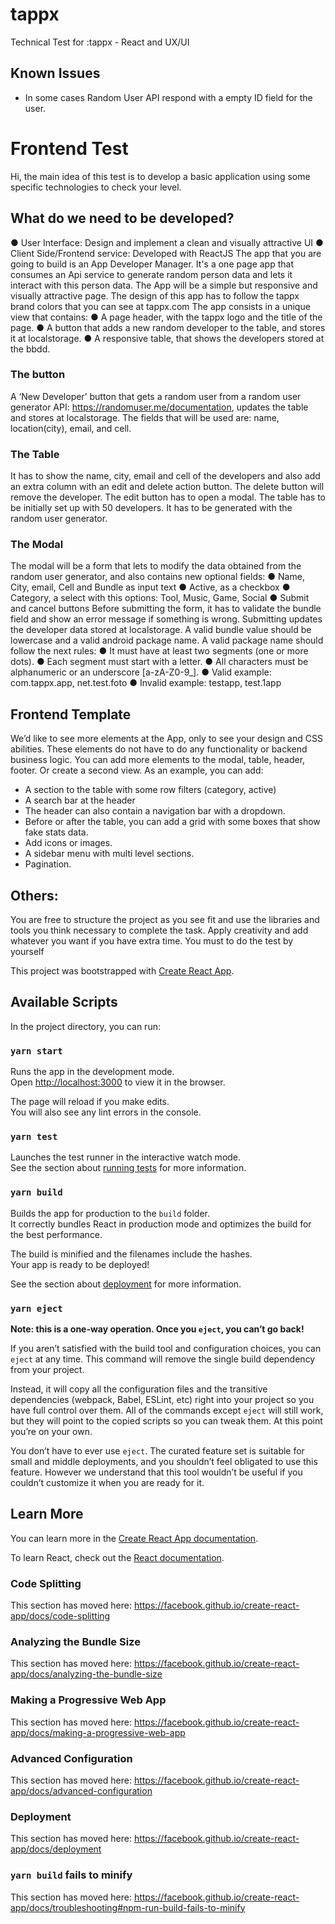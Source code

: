# tappx
 Technical Test for :tappx - React  and UX/UI

## Known Issues
- In some cases Random User API respond with a empty ID field for the user. 


 # Frontend Test

Hi, the main idea of this test is to develop a basic application using some specific
technologies to check your level.

## What do we need to be developed?
● User Interface: Design and implement a clean and visually attractive UI
● Client Side/Frontend service: Developed with ReactJS
The app that you are going to build is an App Developer Manager. It's a one page app
that consumes an Api service to generate random person data and lets it interact with
this person data.
The App will be a simple but responsive and visually attractive page. The design of
this app has to follow the tappx brand colors that you can see at tappx.com
The app consists in a unique view that contains:
● A page header, with the tappx logo and the title of the page.
● A button that adds a new random developer to the table, and stores it at
localstorage.
● A responsive table, that shows the developers stored at the bbdd.

### The button
A ‘New Developer’ button that gets a random user from a random user generator API:
https://randomuser.me/documentation, updates the table and stores at localstorage.
The fields that will be used are: name, location(city), email, and cell.

### The Table
It has to show the name, city, email and cell of the developers and also add an extra
column with an edit and delete action button.
The delete button will remove the developer. The edit button has to open a modal.
The table has to be initially set up with 50 developers. It has to be generated with the
random user generator.

### The Modal
The modal will be a form that lets to modify the data obtained from the random user
generator, and also contains new optional fields:
● Name, City, email, Cell and Bundle as input text
● Active, as a checkbox
● Category, a select with this options: Tool, Music, Game, Social
● Submit and cancel buttons
Before submitting the form, it has to validate the bundle field and show an error
message if something is wrong. Submitting updates the developer data stored at
localstorage.
A valid bundle value should be lowercase and a valid android package name. A valid
package name should follow the next rules:
● It must have at least two segments (one or more dots).
● Each segment must start with a letter.
● All characters must be alphanumeric or an underscore [a-zA-Z0-9_].
● Valid example: com.tappx.app, net.test.foto
● Invalid example: testapp, test.1app

## Frontend Template
We’d like to see more elements at the App, only to see your design and CSS abilities.
These elements do not have to do any functionality or backend business logic.
You can add more elements to the modal, table, header, footer. Or create a second
view. As an example, you can add:
- A section to the table with some row filters (category, active)
- A search bar at the header
- The header can also contain a navigation bar with a dropdown.
- Before or after the table, you can add a grid with some boxes that show fake
stats data.
- Add icons or images.
- A sidebar menu with multi level sections.
- Pagination.

## Others:
You are free to structure the project as you see fit and use the libraries and tools you
think necessary to complete the task. Apply creativity and add whatever you want if you
have extra time.
You must to do the test by yourself


This project was bootstrapped with [Create React App](https://github.com/facebook/create-react-app).

## Available Scripts

In the project directory, you can run:

### `yarn start`

Runs the app in the development mode.<br />
Open [http://localhost:3000](http://localhost:3000) to view it in the browser.

The page will reload if you make edits.<br />
You will also see any lint errors in the console.

### `yarn test`

Launches the test runner in the interactive watch mode.<br />
See the section about [running tests](https://facebook.github.io/create-react-app/docs/running-tests) for more information.

### `yarn build`

Builds the app for production to the `build` folder.<br />
It correctly bundles React in production mode and optimizes the build for the best performance.

The build is minified and the filenames include the hashes.<br />
Your app is ready to be deployed!

See the section about [deployment](https://facebook.github.io/create-react-app/docs/deployment) for more information.

### `yarn eject`

**Note: this is a one-way operation. Once you `eject`, you can’t go back!**

If you aren’t satisfied with the build tool and configuration choices, you can `eject` at any time. This command will remove the single build dependency from your project.

Instead, it will copy all the configuration files and the transitive dependencies (webpack, Babel, ESLint, etc) right into your project so you have full control over them. All of the commands except `eject` will still work, but they will point to the copied scripts so you can tweak them. At this point you’re on your own.

You don’t have to ever use `eject`. The curated feature set is suitable for small and middle deployments, and you shouldn’t feel obligated to use this feature. However we understand that this tool wouldn’t be useful if you couldn’t customize it when you are ready for it.

## Learn More

You can learn more in the [Create React App documentation](https://facebook.github.io/create-react-app/docs/getting-started).

To learn React, check out the [React documentation](https://reactjs.org/).

### Code Splitting

This section has moved here: https://facebook.github.io/create-react-app/docs/code-splitting

### Analyzing the Bundle Size

This section has moved here: https://facebook.github.io/create-react-app/docs/analyzing-the-bundle-size

### Making a Progressive Web App

This section has moved here: https://facebook.github.io/create-react-app/docs/making-a-progressive-web-app

### Advanced Configuration

This section has moved here: https://facebook.github.io/create-react-app/docs/advanced-configuration

### Deployment

This section has moved here: https://facebook.github.io/create-react-app/docs/deployment

### `yarn build` fails to minify

This section has moved here: https://facebook.github.io/create-react-app/docs/troubleshooting#npm-run-build-fails-to-minify
